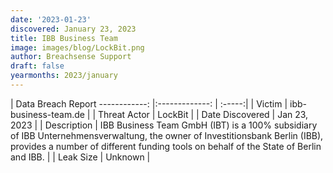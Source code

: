 ```yaml
---
date: '2023-01-23'
discovered: January 23, 2023
title: IBB Business Team
image: images/blog/LockBit.png
author: Breachsense Support
draft: false
yearmonths: 2023/january
---
```



| Data Breach Report
------------:     |:-------------:    | :-----:|
| Victim      | ibb-business-team.de      | 
| Threat Actor      | LockBit      | 
| Date Discovered      | Jan 23, 2023      | 
| Description      | IBB Business Team GmbH (IBT) is a 100% subsidiary of IBB Unternehmensverwaltung, the owner of Investitionsbank Berlin (IBB), provides a number of different funding tools on behalf of the State of Berlin and IBB.      | 
| Leak Size      | Unknown      | 

